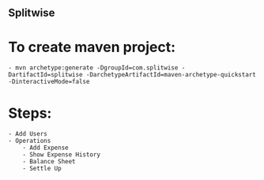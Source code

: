 ## Splitwise

# To create maven project: 
 	
 	- mvn archetype:generate -DgroupId=com.splitwise -DartifactId=splitwise -DarchetypeArtifactId=maven-archetype-quickstart -DinteractiveMode=false
 	
# Steps:
	- Add Users
	- Operations
		- Add Expense
		- Show Expense History
		- Balance Sheet
		- Settle Up
